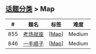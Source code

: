 <!--|This file generated by command(leetcode tag); DO NOT EDIT.            |-->
<!--+----------------------------------------------------------------------+-->
<!--|@author    openset <openset.wang@gmail.com>                           |-->
<!--|@link      https://github.com/openset                                 |-->
<!--|@home      https://github.com/openset/leetcode                        |-->
<!--+----------------------------------------------------------------------+-->

## [话题分类](https://github.com/openset/leetcode/blob/master/tag/README.md) > Map

| # | 题名 | 标签 | 难度 |
| :-: | - | - | :-: |
| 855 | [考场就座](https://github.com/openset/leetcode/tree/master/problems/exam-room) | [[Map](https://github.com/openset/leetcode/tree/master/tag/map/README.md)]  | Medium |
| 846 | [一手顺子](https://github.com/openset/leetcode/tree/master/problems/hand-of-straights) | [[Map](https://github.com/openset/leetcode/tree/master/tag/map/README.md)]  | Medium |

